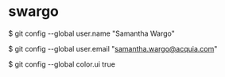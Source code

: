 # swargo
$ git config --global user.name "Samantha Wargo"

$ git config --global user.email "samantha.wargo@acquia.com"

$ git config --global color.ui true
